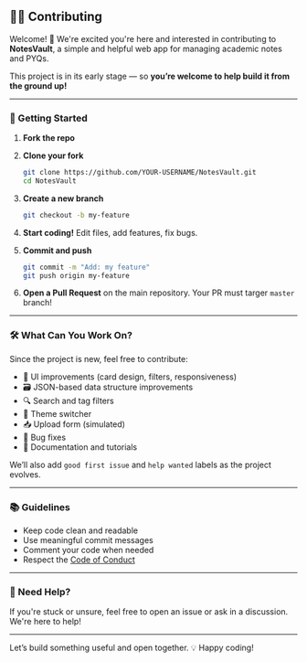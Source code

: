 ## 🧑‍💻 Contributing

Welcome! 👋
We're excited you're here and interested in contributing to **NotesVault**, a simple and helpful web app for managing academic notes and PYQs.

This project is in its early stage — so **you’re welcome to help build it from the ground up!**

---

### 🚀 Getting Started

1. **Fork the repo**
2. **Clone your fork**

   ```bash
   git clone https://github.com/YOUR-USERNAME/NotesVault.git
   cd NotesVault
   ```
3. **Create a new branch**

   ```bash
   git checkout -b my-feature
   ```
4. **Start coding!** Edit files, add features, fix bugs.
5. **Commit and push**

   ```bash
   git commit -m "Add: my feature"
   git push origin my-feature
   ```
6. **Open a Pull Request** on the main repository. Your PR must targer `master` branch!

---

### 🛠 What Can You Work On?

Since the project is new, feel free to contribute:

* 🧱 UI improvements (card design, filters, responsiveness)
* 🗃️ JSON-based data structure improvements
* 🔍 Search and tag filters
* 🌙 Theme switcher
* 📥 Upload form (simulated)
* 🐞 Bug fixes
* 📄 Documentation and tutorials

We’ll also add `good first issue` and `help wanted` labels as the project evolves.

---

### 📚 Guidelines

* Keep code clean and readable
* Use meaningful commit messages
* Comment your code when needed
* Respect the [Code of Conduct](CODE_OF_CONDUCT.md)

---

### 🙌 Need Help?

If you're stuck or unsure, feel free to open an issue or ask in a discussion. We're here to help!

---

Let’s build something useful and open together. 💡
Happy coding!


